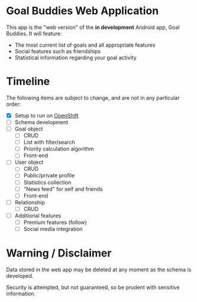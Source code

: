 ﻿Goal Buddies Web Application
=============
This app is the "web version" of the **in development** Android app, Goal Buddies. It will feature:

- The most current list of goals and all appropriate features
- Social features such as friendships
- Statistical information regarding your goal activity

Timeline
=============
The following items are subject to change, and are not in any particular order:

- [x] Setup to run on [OpenShift](http://node-goalbuddies.rhcloud.com/)
- [ ] Schema development
- [ ] Goal object
  - [ ] CRUD
  - [ ] List with filter/search
  - [ ] Priority calculation algorithm
  - [ ] Front-end
- [ ] User object
  - [ ] CRUD
  - [ ] Public/private profile
  - [ ] Statistics collection
  - [ ] "News feed" for self and friends
  - [ ] Front-end
- [ ] Relationship
  - [ ] CRUD
- [ ] Additional features
  - [ ] Premium features (follow)
  - [ ] Social media integration

Warning / Disclaimer
=============
Data stored in the web app may be deleted at any moment as the schema is developed.

Security is attempted, but not guaranteed, so be prudent with sensitive information.
